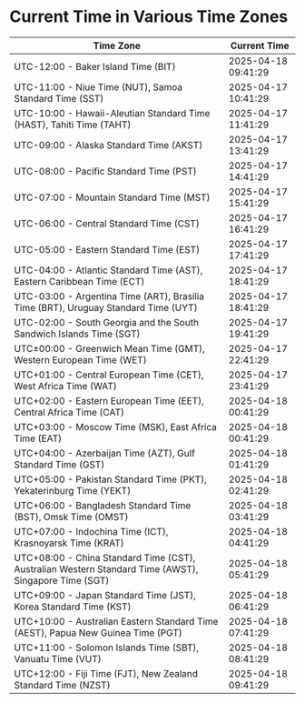 # Current Time in Various Time Zones

| Time Zone | Current Time |
|-----------|--------------|
| UTC-12:00 - Baker Island Time (BIT) | 2025-04-18 09:41:29 |
| UTC-11:00 - Niue Time (NUT), Samoa Standard Time (SST) | 2025-04-17 10:41:29 |
| UTC-10:00 - Hawaii-Aleutian Standard Time (HAST), Tahiti Time (TAHT) | 2025-04-17 11:41:29 |
| UTC-09:00 - Alaska Standard Time (AKST) | 2025-04-17 13:41:29 |
| UTC-08:00 - Pacific Standard Time (PST) | 2025-04-17 14:41:29 |
| UTC-07:00 - Mountain Standard Time (MST) | 2025-04-17 15:41:29 |
| UTC-06:00 - Central Standard Time (CST) | 2025-04-17 16:41:29 |
| UTC-05:00 - Eastern Standard Time (EST) | 2025-04-17 17:41:29 |
| UTC-04:00 - Atlantic Standard Time (AST), Eastern Caribbean Time (ECT) | 2025-04-17 18:41:29 |
| UTC-03:00 - Argentina Time (ART), Brasília Time (BRT), Uruguay Standard Time (UYT) | 2025-04-17 18:41:29 |
| UTC-02:00 - South Georgia and the South Sandwich Islands Time (SGT) | 2025-04-17 19:41:29 |
| UTC±00:00 - Greenwich Mean Time (GMT), Western European Time (WET) | 2025-04-17 22:41:29 |
| UTC+01:00 - Central European Time (CET), West Africa Time (WAT) | 2025-04-17 23:41:29 |
| UTC+02:00 - Eastern European Time (EET), Central Africa Time (CAT) | 2025-04-18 00:41:29 |
| UTC+03:00 - Moscow Time (MSK), East Africa Time (EAT) | 2025-04-18 00:41:29 |
| UTC+04:00 - Azerbaijan Time (AZT), Gulf Standard Time (GST) | 2025-04-18 01:41:29 |
| UTC+05:00 - Pakistan Standard Time (PKT), Yekaterinburg Time (YEKT) | 2025-04-18 02:41:29 |
| UTC+06:00 - Bangladesh Standard Time (BST), Omsk Time (OMST) | 2025-04-18 03:41:29 |
| UTC+07:00 - Indochina Time (ICT), Krasnoyarsk Time (KRAT) | 2025-04-18 04:41:29 |
| UTC+08:00 - China Standard Time (CST), Australian Western Standard Time (AWST), Singapore Time (SGT) | 2025-04-18 05:41:29 |
| UTC+09:00 - Japan Standard Time (JST), Korea Standard Time (KST) | 2025-04-18 06:41:29 |
| UTC+10:00 - Australian Eastern Standard Time (AEST), Papua New Guinea Time (PGT) | 2025-04-18 07:41:29 |
| UTC+11:00 - Solomon Islands Time (SBT), Vanuatu Time (VUT) | 2025-04-18 08:41:29 |
| UTC+12:00 - Fiji Time (FJT), New Zealand Standard Time (NZST) | 2025-04-18 09:41:29 |

